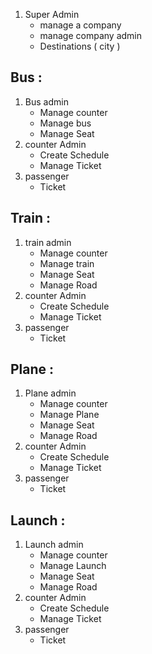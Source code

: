 
1. Super Admin
    - manage a company 
    - manage company admin 
    - Destinations ( city )

## Bus :
1. Bus admin
    - Manage counter
    - Manage bus 
    - Manage Seat
    <!-- - Manage Road -->
1. counter Admin
    - Create Schedule
    - Manage Ticket
1. passenger 
    - Ticket

## Train :
1. train admin
    - Manage counter
    - Manage train 
    - Manage Seat
    - Manage Road
1. counter Admin
    - Create Schedule
    - Manage Ticket
1. passenger 
    - Ticket


## Plane :
1. Plane admin
    - Manage counter
    - Manage Plane 
    - Manage Seat
    - Manage Road
1. counter Admin
    - Create Schedule
    - Manage Ticket
1. passenger 
    - Ticket


## Launch :
1. Launch admin
    - Manage counter
    - Manage Launch 
    - Manage Seat
    - Manage Road
1. counter Admin
    - Create Schedule
    - Manage Ticket
1. passenger 
    - Ticket
